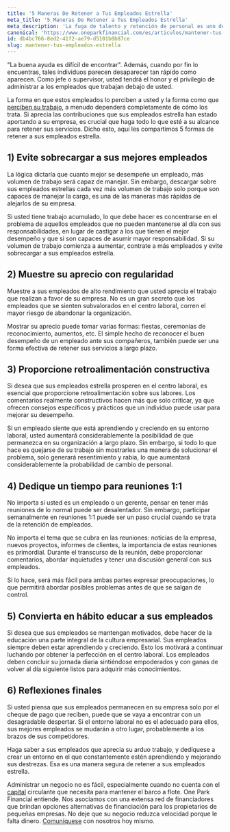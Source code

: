 ```yaml
---
title: '5 Maneras De Retener a Tus Empleados Estrella'
meta_title: '5 Maneras De Retener a Tus Empleados Estrella'
meta_description: 'La fuga de talento y retención de personal es uno de los principales problemas para las pequeñas empresas. Por eso te damos algunos tips para ayudarte a retener a tus empleados estrella.'
canonical: 'https://www.oneparkfinancial.com/es/articulos/mantener-tus-empleados-estrella'
id: db4bc766-8ed2-41f2-ae79-d5101b0b87ce
slug: mantener-tus-empleados-estrella
---
```

"La buena ayuda es difícil de encontrar". Además, cuando por fin lo encuentras, tales individuos parecen desaparecer tan rápido como aparecen. Como jefe o supervisor, usted tendrá el honor y el privilegio de administrar a los empleados que trabajan debajo de usted. 

La forma en que estos empleados lo perciben a usted y la forma como que [perciben su trabajo](https://www.oneparkfinancial.com/es/articulos/subcontratacion-como-evitar-el-agotamiento-al-crecer-su-empresa), a menudo dependerá completamente de cómo los trata. Si aprecia las contribuciones que sus empleados estrella han estado aportando a su empresa, es crucial que haga todo lo que esté a su alcance para retener sus servicios. Dicho esto, aquí les compartimos 5 formas de retener a sus empleados estrella. 

## 1)	Evite sobrecargar a sus mejores empleados

La lógica dictaría que cuanto mejor se desempeñe un empleado, más volumen de trabajo será capaz de manejar. Sin embargo, descargar sobre sus empleados estrellas cada vez más volumen de trabajo solo porque son capaces de manejar la carga, es una de las maneras más rápidas de alejarlos de su empresa. 

Si usted tiene trabajo acumulado, lo que debe hacer es concentrarse en el problema de aquellos empleados que no pueden mantenerse al día con sus responsabilidades, en lugar de castigar a los que tienen el mejor desempeño y que si son capaces de asumir mayor responsabilidad. Si su volumen de trabajo comienza a aumentar, contrate a más empleados y evite sobrecargar a sus empleados estrella.  

## 2)	Muestre su aprecio con regularidad

Muestre a sus empleados de alto rendimiento que usted aprecia el trabajo que realizan a favor de su empresa. No es un gran secreto que los empleados que se sienten subvalorados en el centro laboral, corren el mayor riesgo de abandonar la organización. 

Mostrar su aprecio puede tomar varias formas: fiestas, ceremonias de reconocimiento, aumentos, etc. El simple hecho de reconocer el buen desempeño de un empleado ante sus compañeros, también puede ser una forma efectiva de retener sus servicios a largo plazo. 

## 3)	Proporcione retroalimentación constructiva  

Si desea que sus empleados estrella prosperen en el centro laboral, es esencial que proporcione retroalimentación sobre sus labores. Los comentarios realmente constructivos hacen más que solo criticar, ya que ofrecen consejos específicos y prácticos que un individuo puede usar para mejorar su desempeño. 

Si un empleado siente que está aprendiendo y creciendo en su entorno laboral, usted aumentará considerablemente la posibilidad de que permanezca en su organización a largo plazo. Sin embargo, si todo lo que hace es quejarse de su trabajo sin mostrarles una manera de solucionar el problema, solo generará resentimiento y rabia, lo que aumentará considerablemente la probabilidad de cambio de personal.

## 4)	Dedique un tiempo para reuniones 1:1 

No importa si usted es un empleado o un gerente, pensar en tener más reuniones de lo normal puede ser desalentador.  Sin embargo, participar semanalmente en reuniones 1:1 puede ser un paso crucial cuando se trata de la retención de empleados. 

No importa el tema que se cubra en las reuniones: noticias de la empresa, nuevos proyectos, informes de clientes, la importancia de estas reuniones es primordial. Durante el transcurso de la reunión, debe proporcionar comentarios, abordar inquietudes y tener una discusión general con sus empleados. 

Si lo hace, será más fácil para ambas partes expresar preocupaciones, lo que permitirá abordar posibles problemas antes de que se salgan de control. 

## 5)	Convierta en hábito educar a sus empleados

Si desea que sus empleados se mantengan motivados, debe hacer de la educación una parte integral de la cultura empresarial. Sus empleados siempre deben estar aprendiendo y creciendo. Esto los motivará a continuar luchando por obtener la perfección en el centro laboral. Los empleados deben concluir su jornada diaria sintiéndose empoderados y con ganas de volver al día siguiente listos para adquirir más conocimientos. 

## 6)	Reflexiones finales

Si usted piensa que sus empleados permanecen en su empresa solo por el cheque de pago que reciben, puede que se vaya a encontrar con un desagradable despertar. Si el entorno laboral no es el adecuado para ellos, sus mejores empleados se mudarán a otro lugar, probablemente a los brazos de sus competidores. 

Haga saber a sus empleados que aprecia su arduo trabajo, y dedíquese a crear un entorno en el que constantemente estén aprendiendo y mejorando sus destrezas. Esa es una manera segura de retener a sus empleados estrella. 

Administrar un negocio no es fácil, especialmente cuando no cuenta con el [capital](https://www.oneparkfinancial.com/es/preaprob) circulante que necesita para mantener el barco a flote. One Park Financial entiende. Nos asociamos con una extensa red de financiadores que brindan opciones alternativas de financiación para los propietarios de pequeñas empresas. No deje que su negocio reduzca velocidad porque le falta dinero. [Comuníquese](https://www.oneparkfinancial.com/es/) con nosotros hoy mismo.